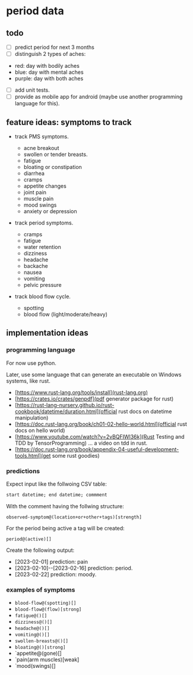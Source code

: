 
# period data

## todo

 - [ ] predict period for next 3 months
 - [ ] distinguish 2 types of aches:
  - red: day with bodily aches
  - blue: day with mental aches
  - purple: day with both aches
 - [ ] add unit tests.
 - [ ] provide as mobile app for android (maybe use another programming language for this).

## feature ideas: symptoms to track

 - track PMS symptoms.
   - acne breakout
   - swollen or tender breasts.
   - fatigue
   - bloating or constipation
   - diarrhea
   - cramps
   - appetite changes
   - joint pain
   - muscle pain
   - mood swings
   - anxiety or depression

 - track period symptoms.
   - cramps
   - fatigue
   - water retention
   - dizziness
   - headache
   - backache
   - nausea
   - vomiting
   - pelvic pressure

 - track blood flow cycle.
   - spotting
   - blood flow (light/moderate/heavy)

## implementation ideas

### programming language

For now use python.

Later, use some language that can generate an executable on Windows systems, like rust.

 - [https://www.rust-lang.org/tools/install](rust-lang.org)
 - [https://crates.io/crates/genpdf](pdf generator package for rust)
 - [https://rust-lang-nursery.github.io/rust-cookbook/datetime/duration.html](official rust docs on datetime manipulation)
 - [https://doc.rust-lang.org/book/ch01-02-hello-world.html](official rust docs on hello world)
 - [https://www.youtube.com/watch?v=2vBQFIWl36k](Rust Testing and TDD by TensorProgramming) ... a video on tdd in rust.
 - [https://doc.rust-lang.org/book/appendix-04-useful-development-tools.html](get some rust goodies)

### predictions

Expect input like the follwoing CSV table:

```markdown
start datetime; end datetime; commment
```

With the comment having the follwing structure:

`observed-symptom@(location+or+other+tags)[strength]`

For the period being active a tag will be created:

`period@(active)[]`

Create the following output:

 - [2023-02-01] prediction: pain
 - [2023-02-10]--[2023-02-16] prediction: period.
 - [2023-02-22] prediction: moody.

### examples of symptoms

 - `blood-flow@(spotting)[]`
 - `blood-flow@(flow)[strong]`
 - `fatigue@()[]`
 - `dizziness@()[]`
 - `headache@()[]`
 - `vomiting@()[]`
 - `swollen-breasts@()[]`
 - `bloating@()[strong]`
 - `appetite@(gone)[]
 - `pain(arm muscles)[weak]
 - `mood(swings)[]

